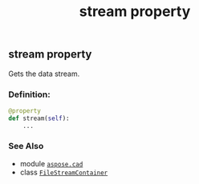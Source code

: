 ﻿---
title: stream property
second_title: Aspose.CAD for Python via .NET API References
description: 
type: docs
weight: 260
url: /python-net/aspose.cad/filestreamcontainer/stream/
is_root: false
---

## stream property


Gets the data stream.
### Definition:
```python
@property
def stream(self):
    ...
```

### See Also
* module [`aspose.cad`](../../)
* class [`FileStreamContainer`](/cad/python-net/aspose.cad/filestreamcontainer)
